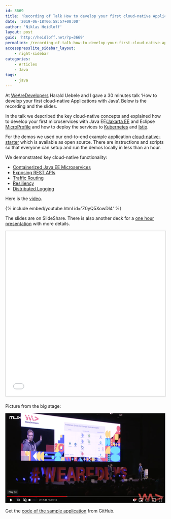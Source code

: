 ```yaml
---
id: 3669
title: 'Recording of Talk How to develop your first cloud-native Applications with Java'
date: '2019-06-18T06:58:57+00:00'
author: 'Niklas Heidloff'
layout: post
guid: 'http://heidloff.net/?p=3669'
permalink: /recording-of-talk-how-to-develop-your-first-cloud-native-applications-with-java/
accesspresslite_sidebar_layout:
    - right-sidebar
categories:
    - Articles
    - Java
tags:
    - java
---
```


At [WeAreDevelopers](https://www.wearedevelopers.com/) Harald Uebele and I gave a 30 minutes talk ‘How to develop your first cloud-native Applications with Java’. Below is the recording and the slides.

In the talk we described the key cloud-native concepts and explained how to develop your first microservices with Java EE/[Jakarta EE](https://jakarta.ee/) and Eclipse [MicroProfile](https://microprofile.io/) and how to deploy the services to [Kubernetes](https://kubernetes.io/) and [Istio](https://istio.io/).

For the demos we used our end-to-end example application [cloud-native-starter](https://github.com/IBM/cloud-native-starter) which is available as open source. There are instructions and scripts so that everyone can setup and run the demos locally in less than an hour.

We demonstrated key cloud-native functionality:

- [Containerized Java EE Microservices](https://github.com/IBM/cloud-native-starter/blob/master/documentation/DemoJavaImage.md)
- [Exposing REST APIs](https://github.com/IBM/cloud-native-starter/blob/master/documentation/DemoExposeRESTAPIs.md)
- [Traffic Routing](https://github.com/IBM/cloud-native-starter/blob/master/documentation/DemoTrafficRouting.md)
- [Resiliency](https://github.com/IBM/cloud-native-starter/blob/master/documentation/DemoResiliency.md)
- [Distributed Logging](https://github.com/IBM/cloud-native-starter/blob/master/documentation/DemoDistributedLoggingMonitoring.md)

Here is the [video](https://youtu.be/Z0yQ5XowDI4).

{% include embed/youtube.html id='Z0yQ5XowDI4' %}

The slides are on SlideShare. There is also another deck for a [one hour presentation](https://github.com/IBM/cloud-native-starter/blob/master/documentation/FirstCloudNativeApplicationsJava.pdf) with more details.

<iframe allowfullscreen="" frameborder="0" height="520" marginheight="0" marginwidth="0" scrolling="no" src="//www.slideshare.net/slideshow/embed_code/key/mn1xERpG0pxzGi" style="border:1px solid #CCC; border-width:1px; margin-bottom:5px; max-width: 100%;" width="853"> </iframe>

Picture from the big stage:

![image](/assets/img/2019/06/Screen-Shot-2019-06-18-at-8.55.41-AM.png)

Get the [code of the sample application](https://github.com/IBM/cloud-native-starter) from GitHub.